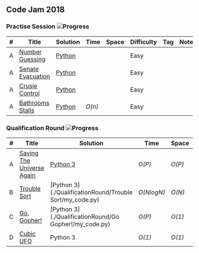 ## Code Jam 2018

### Practise Session ![Progress](https://img.shields.io/badge/progress-4%20%2F%204-32CD32.svg)

| # | Title | Solution | Time | Space | Difficulty | Tag | Note |
|---| ----- | -------- | ---- | ----- | ---------- | --- | ---- |
|A| [Number Guessing](https://codingcompetitions.withgoogle.com/codejam/round/0000000000000130/0000000000000523)| [Python](./PracticeSession/numberGuesses/my_code.py)|  |  | Easy | |  |
|A| [Senate Evacuation](https://codingcompetitions.withgoogle.com/codejam/round/0000000000000130/0000000000000523)| [Python](./PracticeSession/senateEvacuation/my_code.py)|  |  | Easy | |  |
|A| [Crusie Control](https://codingcompetitions.withgoogle.com/codejam/round/0000000000000130/0000000000000523)| [Python](./PracticeSession/cruiseControl/my_code.py)|  |  | Easy | |  |
|A| [Bathrooms Stalls](https://codingcompetitions.withgoogle.com/codejam/round/0000000000000130/0000000000000523)| [Python](./PracticeSession/bathroomStalls/my_code.py)| _O(n)_ |  | Easy | |  |
 
### Qualification Round ![Progress](https://img.shields.io/badge/progress-3%2F4-brightgreen)
| # | Title | Solution | Time | Space | Difficulty | Tag | Note |
|---| ----- | -------- | ---- | ----- | ---------- | --- | ---- |
|A| [Saving The Universe Again](https://codejam.withgoogle.com/2018/challenges/00000000000000cb/dashboard)| [Python 3](./QualificationRound/SavingTheUniverseAgain/my_code.py)| _O(P)_ | _O(P)_ | Easy | | Greedy |
|B| [Trouble Sort](https://codejam.withgoogle.com/2018/challenges/00000000000000cb/dashboard/00000000000079cb)| [Python 3](./QualificationRound/Trouble Sort/my_code.py)| _O(NlogN)_ | _O(N)_ | Easy | | Sorting |
|C| [Go, Gopher!](https://codejam.withgoogle.com/2018/challenges/00000000000000cb/dashboard/0000000000007a30)| [Python 3](./QualificationRound/Go Gopher!/my_code.py)| _O(P)_ | _O(1)_ | Medium | | Probability |
|D| [Cubic UFO](https://codejam.withgoogle.com/2018/challenges/00000000000000cb/dashboard/00000000000079cc)| Python 3 |  _O(1)_ | _O(1)_ | Medium | | Math, Geometry |
